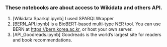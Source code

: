 ### These notebooks are about access to Wikidata and others API.

1. [Wikidata Sparkql.ipynb] I used SPARQLWrapper
2. [BERN_API.ipynb] is a BioBERT-based multi-type NER tool. You can use BERN at https://bern.korea.ac.kr, or host your own server.
3. [API_Goodreads.ipynb] Goodreads is the world’s largest site for readers and book recommendations.
